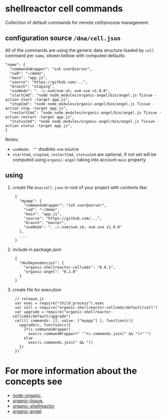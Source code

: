 # shellreactor cell commands

Collection of default commands for remote cell/process management.

## configuration source `/dna/cell.json`

All of the commands are using the generic data structure loaded by `cell` command per `name`, shown bellow with computed defaults:

    "name": {
      "commandsWrapper": "ssh user@server",
      "cwd": "~/demo",
      "main": "app.js",
      "source": "https://github.com/...",
      "branch": "staging",
      "useNode": ". ~/.nvm/nvm.sh; nvm use v1.0.0",
      "startCmd": "node node_modules/organic-angel/bin/angel.js Tissue -action start -target app.js",
      "stopCmd": "node node_modules/organic-angel/bin/angel.js Tissue -action stop -target app.js",
      "restartCmd": "node node_modules/organic-angel/bin/angel.js Tissue -action restart -target app.js",
      "statusCmd": "node node_modules/organic-angel/bin/angel.js Tissue -action status -target app.js",
    }

Notes:

* `useNode: ""` disables `nvm` source
* `startCmd`, `stopCmd`, `restartCmd`, `statusCmd` are optional, if not set will be computed using `organic-angel` taking into account `main` property.

## using

1. create file `dna/cell.json` in root of your project with contents like:

        {
          "myapp": {
            "commandsWrapper": "ssh user@server",
            "cwd": "~/demo",
            "main": "app.js",
            "source": "https://github.com/...",
            "branch": "master",
            "useNode": ". ~/.nvm/nvm.sh; nvm use v1.0.0"
          },
          ....
        }

2. include in package.json

        {
          "devDependencies": {
            "organic-shellreactor-cellcmds": "0.0.1",
            "organic-angel": "0.2.0"
          }
        }

3. create file for execution

        // release.js
        var exec = require("child_process").exec
        var cell = require("organic-shellreactor-cellcmds/default/cell")
        var upgrade = require("organic-shellreactor-cellcmds/default/upgrade")
        cell({ commands: [], value: ["myapp"] }, function(c){
          upgrade(c, function(c){
            if(c.commandsWrapper)
              exec(c.commandWrapper+" '"+c.commands.join(" && ")+"'")
            else
              exec(c.commands.join(" && "))
          })
        })

# For more information about the concepts see

* [node-organic](http://github.com/varnalab/node-organic/docs/),
* [organic-tissue](http://github.com/outbounder/organic-tissue),
* [organic-shellreactor](http://github.com/outbounder/organic-shellreactor)
* [organic-angel](http://github.com/outbounder/organic-angel)
